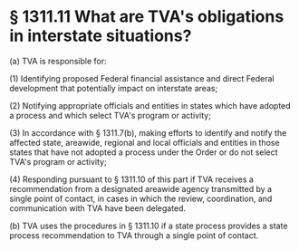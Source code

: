 # § 1311.11   What are TVA's obligations in interstate situations?

(a) TVA is responsible for:


(1) Identifying proposed Federal financial assistance and direct Federal development that potentially impact on interstate areas;


(2) Notifying appropriate officials and entities in states which have adopted a process and which select TVA's program or activity;


(3) In accordance with § 1311.7(b), making efforts to identify and notify the affected state, areawide, regional and local officials and entities in those states that have not adopted a process under the Order or do not select TVA's program or activity;


(4) Responding pursuant to § 1311.10 of this part if TVA receives a recommendation from a designated areawide agency transmitted by a single point of contact, in cases in which the review, coordination, and communication with TVA have been delegated.


(b) TVA uses the procedures in § 1311.10 if a state process provides a state process recommendation to TVA through a single point of contact.




